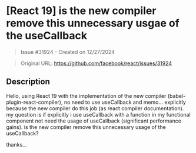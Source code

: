 # [React 19] is the new compiler remove this unnecessary usgae of the useCallback

> Issue #31924 - Created on 12/27/2024

> Original URL: https://github.com/facebook/react/issues/31924

## Description

Hello,
using React 19 with the implementation of the new compiler (babel-plugin-react-compiler), no need to use useCallback and memo... explicitly because the new compiler do this job (as react compiler documentation).
my question is if explicitly i use useCallback with a function in my functional component not need the usage of useCallback (significant performance gains). is the new compiler remove this unnecessary usage of the useCallback?

thanks...
